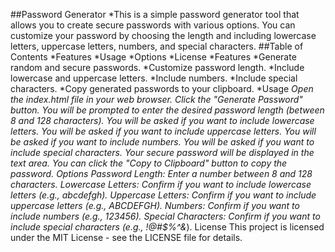 ##Password Generator
*This is a simple password generator tool that allows you to create secure passwords with various options. You can customize your password by choosing the length and including lowercase letters, uppercase letters, numbers, and special characters.
##Table of Contents
*Features
*Usage
*Options
*License
*Features
*Generate random and secure passwords.
*Customize password length.
*Include lowercase and uppercase letters.
*Include numbers.
*Include special characters.
*Copy generated passwords to your clipboard.
*Usage
*Open the index.html file in your web browser.
Click the "Generate Password" button.
You will be prompted to enter the desired password length (between 8 and 128 characters).
You will be asked if you want to include lowercase letters.
You will be asked if you want to include uppercase letters.
You will be asked if you want to include numbers.
You will be asked if you want to include special characters.
Your secure password will be displayed in the text area.
You can click the "Copy to Clipboard" button to copy the password.
Options
Password Length: Enter a number between 8 and 128 characters.
Lowercase Letters: Confirm if you want to include lowercase letters (e.g., abcdefgh).
Uppercase Letters: Confirm if you want to include uppercase letters (e.g., ABCDEFGH).
Numbers: Confirm if you want to include numbers (e.g., 123456).
Special Characters: Confirm if you want to include special characters (e.g., !@#$%^&*).
License
This project is licensed under the MIT License - see the LICENSE file for details.